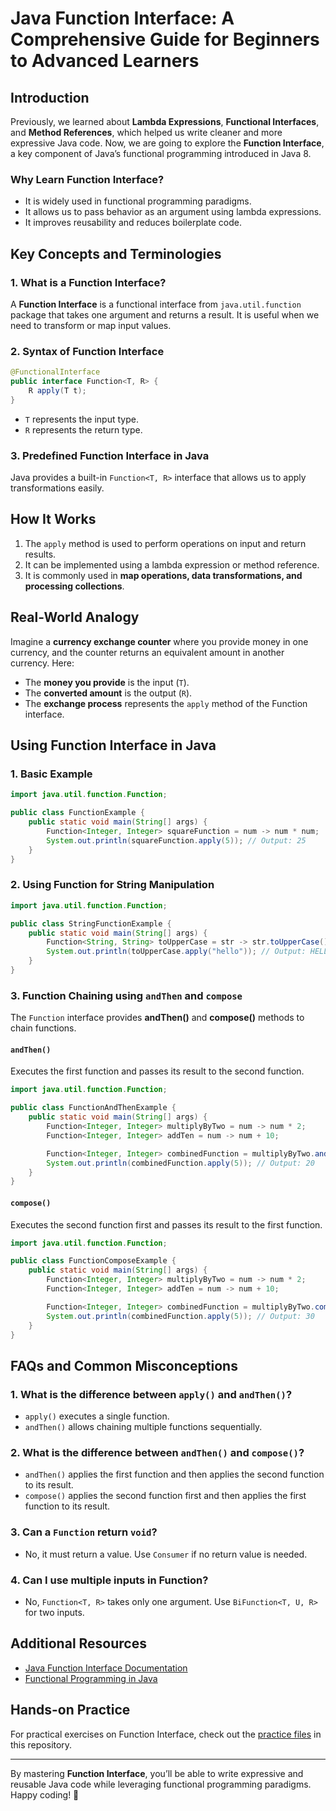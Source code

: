 # Java Function Interface: A Comprehensive Guide for Beginners to Advanced Learners

## Introduction

Previously, we learned about **Lambda Expressions**, **Functional Interfaces**, and **Method References**, which helped us write cleaner and more expressive Java code. Now, we are going to explore the **Function Interface**, a key component of Java’s functional programming introduced in Java 8.

### Why Learn Function Interface?
- It is widely used in functional programming paradigms.
- It allows us to pass behavior as an argument using lambda expressions.
- It improves reusability and reduces boilerplate code.

## Key Concepts and Terminologies

### 1. What is a Function Interface?
A **Function Interface** is a functional interface from `java.util.function` package that takes one argument and returns a result. It is useful when we need to transform or map input values.

### 2. Syntax of Function Interface
```java
@FunctionalInterface
public interface Function<T, R> {
    R apply(T t);
}
```
- `T` represents the input type.
- `R` represents the return type.

### 3. Predefined Function Interface in Java
Java provides a built-in `Function<T, R>` interface that allows us to apply transformations easily.

## How It Works
1. The `apply` method is used to perform operations on input and return results.
2. It can be implemented using a lambda expression or method reference.
3. It is commonly used in **map operations, data transformations, and processing collections**.

## Real-World Analogy
Imagine a **currency exchange counter** where you provide money in one currency, and the counter returns an equivalent amount in another currency. Here:
- The **money you provide** is the input (`T`).
- The **converted amount** is the output (`R`).
- The **exchange process** represents the `apply` method of the Function interface.

## Using Function Interface in Java

### 1. Basic Example
```java
import java.util.function.Function;

public class FunctionExample {
    public static void main(String[] args) {
        Function<Integer, Integer> squareFunction = num -> num * num;
        System.out.println(squareFunction.apply(5)); // Output: 25
    }
}
```

### 2. Using Function for String Manipulation
```java
import java.util.function.Function;

public class StringFunctionExample {
    public static void main(String[] args) {
        Function<String, String> toUpperCase = str -> str.toUpperCase();
        System.out.println(toUpperCase.apply("hello")); // Output: HELLO
    }
}
```

### 3. Function Chaining using `andThen` and `compose`
The `Function` interface provides **andThen()** and **compose()** methods to chain functions.

#### `andThen()`
Executes the first function and passes its result to the second function.

```java
import java.util.function.Function;

public class FunctionAndThenExample {
    public static void main(String[] args) {
        Function<Integer, Integer> multiplyByTwo = num -> num * 2;
        Function<Integer, Integer> addTen = num -> num + 10;

        Function<Integer, Integer> combinedFunction = multiplyByTwo.andThen(addTen);
        System.out.println(combinedFunction.apply(5)); // Output: 20
    }
}
```

#### `compose()`
Executes the second function first and passes its result to the first function.

```java
import java.util.function.Function;

public class FunctionComposeExample {
    public static void main(String[] args) {
        Function<Integer, Integer> multiplyByTwo = num -> num * 2;
        Function<Integer, Integer> addTen = num -> num + 10;

        Function<Integer, Integer> combinedFunction = multiplyByTwo.compose(addTen);
        System.out.println(combinedFunction.apply(5)); // Output: 30
    }
}
```

## FAQs and Common Misconceptions

### 1. What is the difference between `apply()` and `andThen()`?
- `apply()` executes a single function.
- `andThen()` allows chaining multiple functions sequentially.

### 2. What is the difference between `andThen()` and `compose()`?
- `andThen()` applies the first function and then applies the second function to its result.
- `compose()` applies the second function first and then applies the first function to its result.

### 3. Can a `Function` return `void`?
- No, it must return a value. Use `Consumer` if no return value is needed.

### 4. Can I use multiple inputs in Function?
- No, `Function<T, R>` takes only one argument. Use `BiFunction<T, U, R>` for two inputs.

## Additional Resources
- [Java Function Interface Documentation](https://docs.oracle.com/javase/8/docs/api/java/util/function/Function.html)
- [Functional Programming in Java](https://www.baeldung.com/java-8-functional-interfaces)

## Hands-on Practice
For practical exercises on Function Interface, check out the [practice files](./path-to-practice-folder/) in this repository.

---
By mastering **Function Interface**, you’ll be able to write expressive and reusable Java code while leveraging functional programming paradigms. Happy coding! 🚀

